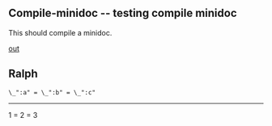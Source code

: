 Compile-minidoc -- testing compile minidoc
---
This should compile a minidoc. 

[out](# "save: | echo arr(1, 2, 3 ) | minidoc :a, :b, :c  | .compile ralph") 

## Ralph

    \_":a" = \_":b" = \_":c"

---
1 = 2 = 3
